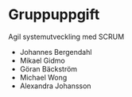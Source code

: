 # Gruppuppgift
Agil systemutveckling med SCRUM

* Johannes Bergendahl
* Mikael Gidmo
* Göran Bäckström
* Michael Wong
* Alexandra Johansson

